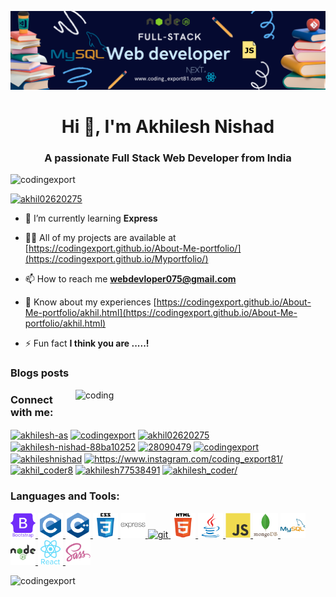 ![logo](https://github.com/codingexport/codingexport/blob/main/Cream%2C%20Green%20and%20Red%20Modern%20English%20Class%20Google%20Classroom%20Header.png)
<h1 align="center">Hi 👋, I'm Akhilesh Nishad</h1>
<h3 align="center">A passionate Full Stack Web Developer from India</h3>

<p align="left"> <img src="https://komarev.com/ghpvc/?username=codingexport&label=Profile%20views&color=0e75b6&style=flat" alt="codingexport" /> </p>



<p align="left"> <a href="https://twitter.com/akhil02620275" target="blank"><img src="https://img.shields.io/twitter/follow/akhil02620275?logo=twitter&style=for-the-badge" alt="akhil02620275" /></a> </p>

- 🌱 I’m currently learning **Express**

- 👨‍💻 All of my projects are available at [https://codingexport.github.io/About-Me-portfolio/](https://codingexport.github.io/Myportfolio/)

- 📫 How to reach me **webdevloper075@gmail.com**

- 📄 Know about my experiences [https://codingexport.github.io/About-Me-portfolio/akhil.html](https://codingexport.github.io/About-Me-portfolio/akhil.html)

- ⚡ Fun fact **I think you are .....!**

### Blogs posts
<!-- BLOG-POST-LIST:START -->
<!-- BLOG-POST-LIST:END -->
<img align="right" alt="coding" width="400" src="https://user-images.githubusercontent.com/55389276/140866485-8fb1c876-9a8f-4d6a-98dc-08c4981eaf70.gif">

<h3 align="left">Connect with me:</h3>
<p align="left">
<a href="https://codepen.io/akhilesh-as" target="blank"><img align="center" src="https://raw.githubusercontent.com/rahuldkjain/github-profile-readme-generator/master/src/images/icons/Social/codepen.svg" alt="akhilesh-as" height="30" width="40" /></a>
<a href="https://dev.to/codingexport" target="blank"><img align="center" src="https://raw.githubusercontent.com/rahuldkjain/github-profile-readme-generator/master/src/images/icons/Social/devto.svg" alt="codingexport" height="30" width="40" /></a>
<a href="https://twitter.com/akhil02620275" target="blank"><img align="center" src="https://raw.githubusercontent.com/rahuldkjain/github-profile-readme-generator/master/src/images/icons/Social/twitter.svg" alt="akhil02620275" height="30" width="40" /></a>
<a href="https://linkedin.com/in/akhilesh-nishad-88ba10252" target="blank"><img align="center" src="https://raw.githubusercontent.com/rahuldkjain/github-profile-readme-generator/master/src/images/icons/Social/linked-in-alt.svg" alt="akhilesh-nishad-88ba10252" height="30" width="40" /></a>
<a href="https://stackoverflow.com/users/28090479" target="blank"><img align="center" src="https://raw.githubusercontent.com/rahuldkjain/github-profile-readme-generator/master/src/images/icons/Social/stack-overflow.svg" alt="28090479" height="30" width="40" /></a>
<a href="https://codesandbox.com/codingexport" target="blank"><img align="center" src="https://raw.githubusercontent.com/rahuldkjain/github-profile-readme-generator/master/src/images/icons/Social/codesandbox.svg" alt="codingexport" height="30" width="40" /></a>
<a href="https://kaggle.com/akhileshnishad" target="blank"><img align="center" src="https://raw.githubusercontent.com/rahuldkjain/github-profile-readme-generator/master/src/images/icons/Social/kaggle.svg" alt="akhileshnishad" height="30" width="40" /></a>
<a href="https://instagram.com/https://www.instagram.com/coding_export81/" target="blank"><img align="center" src="https://raw.githubusercontent.com/rahuldkjain/github-profile-readme-generator/master/src/images/icons/Social/instagram.svg" alt="https://www.instagram.com/coding_export81/" height="30" width="40" /></a>
<a href="https://www.codechef.com/users/akhil_coder8" target="blank"><img align="center" src="https://cdn.jsdelivr.net/npm/simple-icons@3.1.0/icons/codechef.svg" alt="akhil_coder8" height="30" width="40" /></a>
<a href="https://www.hackerrank.com/akhilesh77538491" target="blank"><img align="center" src="https://raw.githubusercontent.com/rahuldkjain/github-profile-readme-generator/master/src/images/icons/Social/hackerrank.svg" alt="akhilesh77538491" height="30" width="40" /></a>
<a href="https://www.leetcode.com/akhilesh_coder/" target="blank"><img align="center" src="https://raw.githubusercontent.com/rahuldkjain/github-profile-readme-generator/master/src/images/icons/Social/leet-code.svg" alt="akhilesh_coder/" height="30" width="40" /></a>
</p>

<h3 align="left">Languages and Tools:</h3>
<p align="left"> <a href="https://getbootstrap.com" target="_blank" rel="noreferrer"> <img src="https://raw.githubusercontent.com/devicons/devicon/master/icons/bootstrap/bootstrap-plain-wordmark.svg" alt="bootstrap" width="40" height="40"/> </a> <a href="https://www.cprogramming.com/" target="_blank" rel="noreferrer"> <img src="https://raw.githubusercontent.com/devicons/devicon/master/icons/c/c-original.svg" alt="c" width="40" height="40"/> </a> <a href="https://www.w3schools.com/cpp/" target="_blank" rel="noreferrer"> <img src="https://raw.githubusercontent.com/devicons/devicon/master/icons/cplusplus/cplusplus-original.svg" alt="cplusplus" width="40" height="40"/> </a> <a href="https://www.w3schools.com/css/" target="_blank" rel="noreferrer"> <img src="https://raw.githubusercontent.com/devicons/devicon/master/icons/css3/css3-original-wordmark.svg" alt="css3" width="40" height="40"/> </a> <a href="https://expressjs.com" target="_blank" rel="noreferrer"> <img src="https://raw.githubusercontent.com/devicons/devicon/master/icons/express/express-original-wordmark.svg" alt="express" width="40" height="40"/> </a> <a href="https://git-scm.com/" target="_blank" rel="noreferrer"> <img src="https://www.vectorlogo.zone/logos/git-scm/git-scm-icon.svg" alt="git" width="40" height="40"/> </a> <a href="https://www.w3.org/html/" target="_blank" rel="noreferrer"> <img src="https://raw.githubusercontent.com/devicons/devicon/master/icons/html5/html5-original-wordmark.svg" alt="html5" width="40" height="40"/> </a> <a href="https://www.java.com" target="_blank" rel="noreferrer"> <img src="https://raw.githubusercontent.com/devicons/devicon/master/icons/java/java-original.svg" alt="java" width="40" height="40"/> </a> <a href="https://developer.mozilla.org/en-US/docs/Web/JavaScript" target="_blank" rel="noreferrer"> <img src="https://raw.githubusercontent.com/devicons/devicon/master/icons/javascript/javascript-original.svg" alt="javascript" width="40" height="40"/> </a> <a href="https://www.mongodb.com/" target="_blank" rel="noreferrer"> <img src="https://raw.githubusercontent.com/devicons/devicon/master/icons/mongodb/mongodb-original-wordmark.svg" alt="mongodb" width="40" height="40"/> </a> <a href="https://www.mysql.com/" target="_blank" rel="noreferrer"> <img src="https://raw.githubusercontent.com/devicons/devicon/master/icons/mysql/mysql-original-wordmark.svg" alt="mysql" width="40" height="40"/> </a> <a href="https://nodejs.org" target="_blank" rel="noreferrer"> <img src="https://raw.githubusercontent.com/devicons/devicon/master/icons/nodejs/nodejs-original-wordmark.svg" alt="nodejs" width="40" height="40"/> </a> <a href="https://reactjs.org/" target="_blank" rel="noreferrer"> <img src="https://raw.githubusercontent.com/devicons/devicon/master/icons/react/react-original-wordmark.svg" alt="react" width="40" height="40"/> </a> <a href="https://sass-lang.com" target="_blank" rel="noreferrer"> <img src="https://raw.githubusercontent.com/devicons/devicon/master/icons/sass/sass-original.svg" alt="sass" width="40" height="40"/> </a> </p>

<p><img align="left" src="https://github-readme-stats.vercel.app/api/top-langs?username=codingexport&show_icons=true&locale=en&layout=compact" alt="codingexport" /></p>



